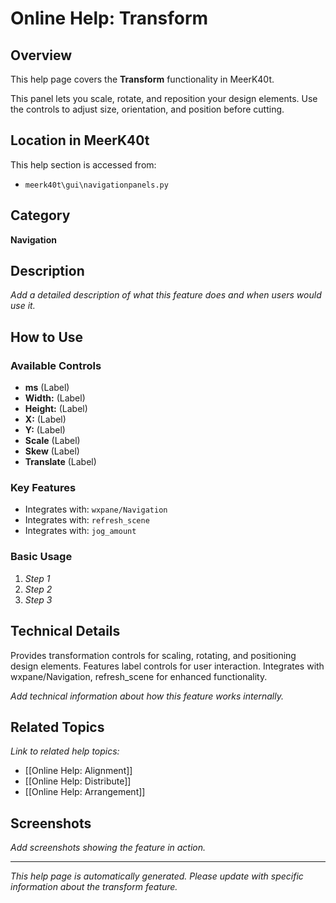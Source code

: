 # Online Help: Transform

## Overview

This help page covers the **Transform** functionality in MeerK40t.

This panel lets you scale, rotate, and reposition your design elements. Use the controls to adjust size, orientation, and position before cutting.

## Location in MeerK40t

This help section is accessed from:
- `meerk40t\gui\navigationpanels.py`

## Category

**Navigation**

## Description

*Add a detailed description of what this feature does and when users would use it.*

## How to Use

### Available Controls

- **ms** (Label)
- **Width:** (Label)
- **Height:** (Label)
- **X:** (Label)
- **Y:** (Label)
- **Scale** (Label)
- **Skew** (Label)
- **Translate** (Label)

### Key Features

- Integrates with: `wxpane/Navigation`
- Integrates with: `refresh_scene`
- Integrates with: `jog_amount`

### Basic Usage

1. *Step 1*
2. *Step 2*
3. *Step 3*

## Technical Details

Provides transformation controls for scaling, rotating, and positioning design elements. Features label controls for user interaction. Integrates with wxpane/Navigation, refresh_scene for enhanced functionality.

*Add technical information about how this feature works internally.*

## Related Topics

*Link to related help topics:*

- [[Online Help: Alignment]]
- [[Online Help: Distribute]]
- [[Online Help: Arrangement]]

## Screenshots

*Add screenshots showing the feature in action.*

---

*This help page is automatically generated. Please update with specific information about the transform feature.*
